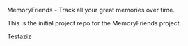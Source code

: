 MemoryFriends - Track all your great memories over time. 

This is the initial project repo for the MemoryFriends project. 

Testaziz
